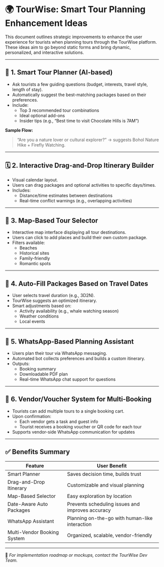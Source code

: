 # 🌍 TourWise: Smart Tour Planning Enhancement Ideas

This document outlines strategic improvements to enhance the user experience for tourists when planning tours through the TourWise platform. These ideas aim to go beyond static forms and bring dynamic, personalized, and interactive solutions.

---

## 🧠 1. Smart Tour Planner (AI-based)

- Ask tourists a few guiding questions (budget, interests, travel style, length of stay).
- Automatically suggest the best-matching packages based on their preferences.
- Include:
  - Top 3 recommended tour combinations
  - Ideal optional add-ons
  - Insider tips (e.g., “Best time to visit Chocolate Hills is 7AM”)

**Sample Flow:**
> “Are you a nature lover or cultural explorer?” → suggests Bohol Nature Hike + Firefly Watching.

---

## 🗓 2. Interactive Drag-and-Drop Itinerary Builder

- Visual calendar layout.
- Users can drag packages and optional activities to specific days/times.
- Includes:
  - Distance/time estimates between destinations
  - Real-time conflict warnings (e.g., overlapping activities)

---

## 📍 3. Map-Based Tour Selector

- Interactive map interface displaying all tour destinations.
- Users can click to add places and build their own custom package.
- Filters available:
  - Beaches
  - Historical sites
  - Family-friendly
  - Romantic spots

---

## 📆 4. Auto-Fill Packages Based on Travel Dates

- User selects travel duration (e.g., 3D2N).
- TourWise suggests an optimized itinerary.
- Smart adjustments based on:
  - Activity availability (e.g., whale watching season)
  - Weather conditions
  - Local events

---

## 📲 5. WhatsApp-Based Planning Assistant

- Users plan their tour via WhatsApp messaging.
- Automated bot collects preferences and builds a custom itinerary.
- Outputs:
  - Booking summary
  - Downloadable PDF plan
  - Real-time WhatsApp chat support for questions

---

## 💼 6. Vendor/Voucher System for Multi-Booking

- Tourists can add multiple tours to a single booking cart.
- Upon confirmation:
  - Each vendor gets a task and guest info
  - Tourist receives a booking voucher or QR code for each tour
- Supports vendor-side WhatsApp communication for updates

---

## ✅ Benefits Summary

| Feature                        | User Benefit                                      |
|-------------------------------|---------------------------------------------------|
| Smart Planner                 | Saves decision time, builds trust                 |
| Drag-and-Drop Itinerary       | Customizable and visual planning                  |
| Map-Based Selector            | Easy exploration by location                      |
| Date-Aware Auto Packages      | Prevents scheduling issues and improves accuracy  |
| WhatsApp Assistant            | Planning on-the-go with human-like interaction    |
| Multi-Vendor Booking System   | Organized, scalable, vendor-friendly              |

---

📌 *For implementation roadmap or mockups, contact the TourWise Dev Team.*


